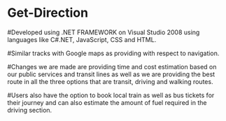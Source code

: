 # Get-Direction

#Developed using .NET FRAMEWORK on Visual Studio 2008 using languages like C#.NET, JavaScript, CSS and HTML. 

#Similar tracks with Google maps as providing with respect to navigation.

#Changes we are made are providing time and cost estimation based on our public services and transit lines as well as we are providing the best route in all the three options that are transit, driving and walking routes.

#Users also have the option to book local train as well as bus tickets for their journey and can also estimate the amount of fuel required in the driving section.
